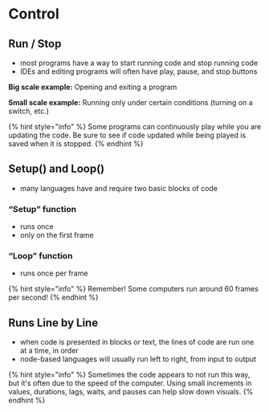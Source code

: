 # Control

## Run / Stop

* most programs have a way to start running code and stop running code
* IDEs and editing programs will often have play, pause, and stop buttons

**Big scale example:** Opening and exiting a program

**Small scale example:** Running only under certain conditions \(turning on a switch, etc.\)

{% hint style="info" %}
Some programs can continuously play while you are updating the code. Be sure to see if code updated while being played is saved when it is stopped.
{% endhint %}

## Setup\(\) and Loop\(\)

* many languages have and require two basic blocks of code

### “Setup” function

* runs once
* only on the first frame

### “Loop” function

* runs once per frame

{% hint style="info" %}
Remember! Some computers run around 60 frames per second!
{% endhint %}

## Runs Line by Line

* when code is presented in blocks or text, the lines of code are run one at a time, in order
* node-based languages will usually run left to right, from input to output

{% hint style="info" %}
Sometimes the code appears to not run this way, but it's often due to the speed of the computer. Using small increments in values, durations, lags, waits, and pauses can help slow down visuals.
{% endhint %}

